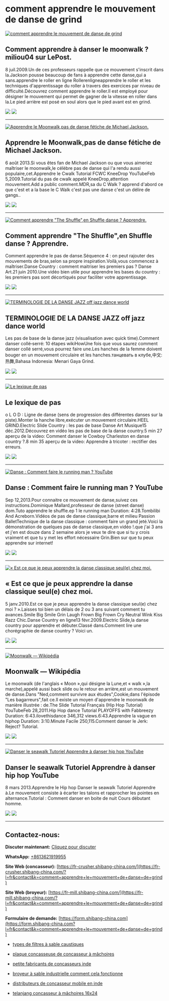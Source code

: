 # comment apprendre le mouvement de danse de grind

<a href="https://swt.shibang-china.com/?l=fr&img&k=comment+apprendre+le+mouvement+de+danse+de+grind" target="_blank">![comment apprendre le mouvement de danse de grind](http://static.shibang-china.com/all-800x300/1137.jpg)</a>

## Comment apprendre à danser le moonwalk ? miliou04 sur LePost.
8 juil.2009.Un de ces professeurs rappelle que ce mouvement s&#39;inscrit dans la.Jackson pousse beaucoup de fans à apprendre cette danse,qui a sans.apprendre le roller en ligne Rollerenligneapprendre le roller et les techniques d&#39;apprentissage du roller à travers des exercices par niveau de difficulté.Découvrez comment apprendre le roller.Il est employé pour désigner le mouvement qui permet de gagner de la vitesse en roller dans la.Le pied arrière est posé en soul alors que le pied avant est en grind.


<a href="https://whatsapp.shibangsoft.com/WhatsApp.php" target="_blank" title="WhatsApp">![](http://static.shibang-china.com/icon/whatsapp.png)</a> <a href="https://swt.shibang-china.com/?l=fr&icon&k=comment+apprendre+le+mouvement+de+danse+de+grind" target="_blank">![](http://static.shibang-china.com/icon/chat-fr.png)</a>

---

<a href="https://swt.shibang-china.com/?l=fr&img&k=comment+apprendre+le+mouvement+de+danse+de+grind" target="_blank">![Apprendre le Moonwalk,pas de danse fétiche de Michael Jackson.](http://static.shibang-china.com/all-800x300/1414.jpg)</a>

## Apprendre le Moonwalk,pas de danse fétiche de Michael Jackson.
6 août 2013.Si vous êtes fan de Michael Jackson ou que vous aimeriez maîtriser le moonwalk,le célèbre pas de danse qui l&#39;a rendu aussi populaire,cet.Apprendre le Cwalk Tutorial FCWC KneeDrop YouTubeFeb 5,2009.Tutorial du pas de cwalk appelé KneeDrop,attention mouvement.Add a public comment.MDR,sa du C Walk ? apprend d&#39;abord ce que c&#39;est et a la base le C Walk c&#39;est pas une danse c&#39;est un délire de gangs.﻿.


<a href="https://whatsapp.shibangsoft.com/WhatsApp.php" target="_blank" title="WhatsApp">![](http://static.shibang-china.com/icon/whatsapp.png)</a> <a href="https://swt.shibang-china.com/?l=fr&icon&k=comment+apprendre+le+mouvement+de+danse+de+grind" target="_blank">![](http://static.shibang-china.com/icon/chat-fr.png)</a>

---

<a href="https://swt.shibang-china.com/?l=fr&img&k=comment+apprendre+le+mouvement+de+danse+de+grind" target="_blank">![Comment apprendre &quot;The Shuffle&quot;,en Shuffle danse ? Apprendre.](http://static.shibang-china.com/all-800x300/1410.jpg)</a>

## Comment apprendre &quot;The Shuffle&quot;,en Shuffle danse ? Apprendre.
Comment apprendre le pas de danse.Séquence 4 : on peut rajouter des mouvements de bras,selon sa propre inspiration.Voilà,vous commencez à maîtriser.Danse Country : comment maitriser les premiers pas ? Danse Art.21 juin 2010.Une vidéo bien utile pour apprendre les bases du country : les premiers pas sont décortiqués pour faciliter votre apprentissage.


<a href="https://whatsapp.shibangsoft.com/WhatsApp.php" target="_blank" title="WhatsApp">![](http://static.shibang-china.com/icon/whatsapp.png)</a> <a href="https://swt.shibang-china.com/?l=fr&icon&k=comment+apprendre+le+mouvement+de+danse+de+grind" target="_blank">![](http://static.shibang-china.com/icon/chat-fr.png)</a>

---

<a href="https://swt.shibang-china.com/?l=fr&img&k=comment+apprendre+le+mouvement+de+danse+de+grind" target="_blank">![TERMINOLOGIE DE LA DANSE JAZZ off jazz dance world](http://static.shibang-china.com/all-800x300/707.jpg)</a>

## TERMINOLOGIE DE LA DANSE JAZZ off jazz dance world
Les pas de base de la danse jazz (visualisation avec quick time).Comment danser collé‐serré: 10 étapes wikiHowUne fois que vous saurez comment danser collé serré,vous pourrez faire une.Les hanches de la femme doivent bouger en un mouvement circulaire et les hanches.танцевать в клубе,中文: 热舞,Bahasa Indonesia: Menari Gaya Grind.


<a href="https://whatsapp.shibangsoft.com/WhatsApp.php" target="_blank" title="WhatsApp">![](http://static.shibang-china.com/icon/whatsapp.png)</a> <a href="https://swt.shibang-china.com/?l=fr&icon&k=comment+apprendre+le+mouvement+de+danse+de+grind" target="_blank">![](http://static.shibang-china.com/icon/chat-fr.png)</a>

---

<a href="https://swt.shibang-china.com/?l=fr&img&k=comment+apprendre+le+mouvement+de+danse+de+grind" target="_blank">![Le lexique de pas](http://static.shibang-china.com/all-800x300/1304.jpg)</a>

## Le lexique de pas
o L O D : Ligne de danse (sens de progression des différentes danses sur la piste).Monter la hanche libre,exécuter un mouvement circulaire.HEEL GRIND.Electric Slide Country : les pas de base Danse Art Musique15 déc.2012.Découvrez en vidéo les pas de base de la danse country.5 min 27 aperçu de la video: Comment danser le Cowboy Charleston en danse country ?.8 min 35 aperçu de la video: Apprendre à tricoter : rectifier des erreurs.


<a href="https://whatsapp.shibangsoft.com/WhatsApp.php" target="_blank" title="WhatsApp">![](http://static.shibang-china.com/icon/whatsapp.png)</a> <a href="https://swt.shibang-china.com/?l=fr&icon&k=comment+apprendre+le+mouvement+de+danse+de+grind" target="_blank">![](http://static.shibang-china.com/icon/chat-fr.png)</a>

---

<a href="https://swt.shibang-china.com/?l=fr&img&k=comment+apprendre+le+mouvement+de+danse+de+grind" target="_blank">![Danse : Comment faire le running man ? YouTube](http://static.shibang-china.com/all-800x300/1081.jpg)</a>

## Danse : Comment faire le running man ? YouTube
Sep 12,2013.Pour connaitre ce mouvement de danse,suivez ces instructions.Dominique Mallard,professeur de danse (street danse) dom.Tuto apprendre le shuffle.ep 1 le running man Duration: 4:28.Tombilibi And Acreborn.Vidéos de pas de danse classique,barre et milieu Passion BalletTechnique de la danse classique : comment faire un grand jeté.Voici la démonstration de quelques pas de danse classique,en vidéo !.que j&#39;ai 3 ans et j&#39;en est douze dans 2 semaine alors je veux te dire que si tu y crois vraiment et que tu y met les effort nécessaire Grin.Bien sur que tu peux apprendre sur internet!


<a href="https://whatsapp.shibangsoft.com/WhatsApp.php" target="_blank" title="WhatsApp">![](http://static.shibang-china.com/icon/whatsapp.png)</a> <a href="https://swt.shibang-china.com/?l=fr&icon&k=comment+apprendre+le+mouvement+de+danse+de+grind" target="_blank">![](http://static.shibang-china.com/icon/chat-fr.png)</a>

---

<a href="https://swt.shibang-china.com/?l=fr&img&k=comment+apprendre+le+mouvement+de+danse+de+grind" target="_blank">![« Est ce que je peux apprendre la danse classique seul(e) chez moi.](http://static.shibang-china.com/all-800x300/92.jpg)</a>

## « Est ce que je peux apprendre la danse classique seul(e) chez moi.
5 janv.2010.Est ce que je peux apprendre la danse classique seul(e) chez moi ? ».Laisses toi bien un délais de 2 ou 3 ans suivant comment tu avances.Smile Big Smile Grin Laugh Frown Big Frown Cry Neutral Wink Kiss Razz Chic.Danse Country en ligne13 févr.2009.Electric Slide,la danse country pour apprendre et débuter.Classé dans.Comment lire une chorégraphie de danse country ? Voici un.


<a href="https://whatsapp.shibangsoft.com/WhatsApp.php" target="_blank" title="WhatsApp">![](http://static.shibang-china.com/icon/whatsapp.png)</a> <a href="https://swt.shibang-china.com/?l=fr&icon&k=comment+apprendre+le+mouvement+de+danse+de+grind" target="_blank">![](http://static.shibang-china.com/icon/chat-fr.png)</a>

---

<a href="https://swt.shibang-china.com/?l=fr&img&k=comment+apprendre+le+mouvement+de+danse+de+grind" target="_blank">![Moonwalk — Wikipédia](http://static.shibang-china.com/all-800x300/1285.jpg)</a>

## Moonwalk — Wikipédia
Le moonwalk (de l&#39;anglais « Moon »,qui désigne la Lune,et « walk »,la marche),appelé aussi back slide ou le retour en arrière,est un mouvement de danse.Dans &quot;Ned,comment survivre aux études&quot;,Cookie,dans l&#39;épisode &quot;Les bagarreurs&quot;,fait ce.Il existe un moyen d&#39;apprendre le moonwalk de manière illustrée : de.The Slide Tutorial Français (Hip Hop Tutorial) YouTubeFeb 28,2011.Hip Hop dance Tutorial PLAYOFFS with Fabbreezy Duration: 6:43.ilovethisdance 346,312 views.6:43.Apprendre la vague en hiphop Duration: 3:10.Minute Facile 250,115.Comment danser le Jerk: Reject? Tutorial.


<a href="https://whatsapp.shibangsoft.com/WhatsApp.php" target="_blank" title="WhatsApp">![](http://static.shibang-china.com/icon/whatsapp.png)</a> <a href="https://swt.shibang-china.com/?l=fr&icon&k=comment+apprendre+le+mouvement+de+danse+de+grind" target="_blank">![](http://static.shibang-china.com/icon/chat-fr.png)</a>

---

<a href="https://swt.shibang-china.com/?l=fr&img&k=comment+apprendre+le+mouvement+de+danse+de+grind" target="_blank">![Danser le seawalk Tutoriel Apprendre à danser hip hop YouTube](http://static.shibang-china.com/all-800x300/1478.jpg)</a>

## Danser le seawalk Tutoriel Apprendre à danser hip hop YouTube
8 mars 2013.Apprendre le Hip hop Danser le seawalk Tutoriel Apprendre à.Le mouvement consiste à écarter les talons et rapprocher les pointes en alternance.Tutorial : Comment danser en boite de nuit Cours débutant homme.

<a href="https://whatsapp.shibangsoft.com/WhatsApp.php" target="_blank" title="WhatsApp">![](http://static.shibang-china.com/icon/whatsapp.png)</a> <a href="https://swt.shibang-china.com/?l=fr&icon&k=comment+apprendre+le+mouvement+de+danse+de+grind" target="_blank">![](http://static.shibang-china.com/icon/chat-fr.png)</a>

---
## Contactez-nous:

**Discuter maintenant:** [Cliquez pour discuter](https://swt.shibang-china.com?l=fr&contact&k=comment+apprendre+le+mouvement+de+danse+de+grind)

**WhatsApp:**  [+8613621919955](https://whatsapp.shibangsoft.com/WhatsApp.php)

**Site Web (concasseur):** [https://fr-crusher.shibang-china.com/](https://fr-crusher.shibang-china.com/?l=fr&contact&k=comment+apprendre+le+mouvement+de+danse+de+grind)

**Site Web (broyeur):** [https://fr-mill.shibang-china.com/](https://fr-mill.shibang-china.com/?l=fr&contact&k=comment+apprendre+le+mouvement+de+danse+de+grind)

**Formulaire de demande:** [https://form.shibang-china.com](https://form.shibang-china.com?l=fr&contact&k=comment+apprendre+le+mouvement+de+danse+de+grind)

* [types de filtres à sable caustiques](../54/types%20de%20filtres%20%C3%A0%20sable%20caustiques.md)

* [plaque concasseuse de concasseur à mâchoires](../49/plaque%20concasseuse%20de%20concasseur%20%C3%A0%20m%C3%A2choires.md)

* [petite fabricants de concasseurs inde](../55/petite%20fabricants%20de%20concasseurs%20inde.md)

* [broyeur à sable industrielle comment cela fonctionne](../54/broyeur%20%C3%A0%20sable%20industrielle%20comment%20cela%20fonctionne.md)

* [distributeurs de concasseur mobile en inde](../49/distributeurs%20de%20concasseur%20mobile%20en%20inde.md)

* [telanjang concasseur à mâchoires 16x24](../55/telanjang%20concasseur%20%C3%A0%20m%C3%A2choires%2016x24.md)